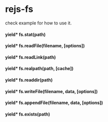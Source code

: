 rejs-fs
=======

check example for how to use it.

#### yield* fs.stat(path)

#### yield* fs.readFile(filename, [options])

#### yield* fs.readLink(path)

#### yield* fs.realpath(path, [cache])

#### yield* fs.readdir(path)

#### yield* fs.writeFile(filename, data, [options])

#### yield* fs.appendFile(filename, data, [options])

#### yield* fs.exists(path)


